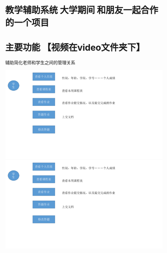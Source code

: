 # 教学辅助系统 大学期间 和朋友一起合作的一个项目
 
# 主要功能 【视频在video文件夹下】

   辅助简化老师和学生之间的管理关系
   
   ![image](https://github.com/kobehaha/TeachingAid-System/blob/teachersystem/images/1.png)
   ![image](https://github.com/kobehaha/TeachingAid-System/blob/teachersystem/images/1.png)
